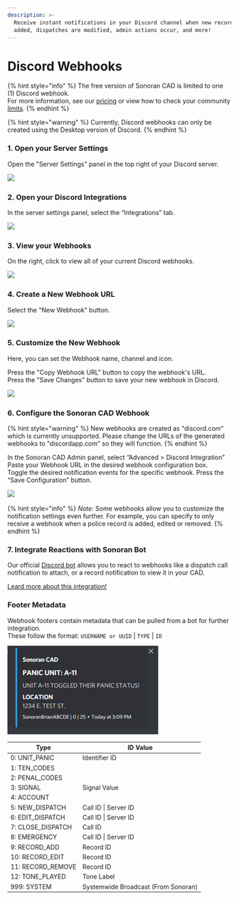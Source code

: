 ```yaml
---
description: >-
  Receive instant notifications in your Discord channel when new records are
  added, dispatches are modified, admin actions occur, and more!
---
```


# Discord Webhooks

{% hint style="info" %}
The free version of Sonoran CAD is limited to one (1) Discord webhook.\
For more information, see our [pricing](../pricing/faq/) or view how to check your community [limits](../tutorials/getting-started/view-your-limits.md).
{% endhint %}

{% hint style="warning" %}
Currently, Discord webhooks can only be created using the Desktop version of Discord.
{% endhint %}

### 1. Open your Server Settings

Open the "Server Settings" panel in the top right of your Discord server.

![](../.gitbook/assets/screen-shot-2020-08-20-at-10.56.54-pm.png)

### 2. Open your Discord Integrations

In the server settings panel, select the “Integrations” tab.

![](../.gitbook/assets/screen-shot-2020-08-20-at-10.54.04-pm.png)

### 3. View your Webhooks

On the right, click to view all of your current Discord webhooks.

![](../.gitbook/assets/screen-shot-2020-08-20-at-10.54.37-pm.png)

### 4. Create a New Webhook URL

Select the "New Webhook" button.

![](../.gitbook/assets/screen-shot-2020-08-20-at-10.54.59-pm.png)

### 5. Customize the New Webhook

Here, you can set the Webhook name, channel and icon.

Press the "Copy Webhook URL" button to copy the webhook's URL.\
Press the "Save Changes" button to save your new webhook in Discord.

![](../.gitbook/assets/screen-shot-2020-08-20-at-10.55.39-pm.png)

### 6. Configure the Sonoran CAD Webhook

{% hint style="warning" %}
New webhooks are created as "discord.com" which is currently unsupported. Please change the URLs of the generated webhooks to "discordapp.com" so they will function.
{% endhint %}

In the Sonoran CAD Admin panel, select “Advanced > Discord Integration”\
Paste your Webhook URL in the desired webhook configuration box.\
Toggle the desired notification events for the specific webhook. Press the “Save Configuration” button.

![](../.gitbook/assets/screen-shot-2020-08-20-at-11.02.11-pm.png)

{% hint style="info" %}
_Note:_ Some webhooks allow you to customize the notification settings even further. For example, you can specify to only receive a webhook when a police record is added, edited or removed.
{% endhint %}

### 7. Integrate Reactions with Sonoran Bot

Our official [Discord bot](discord-bot/) allows you to react to webhooks like a dispatch call notification to attach, or a record notification to view it in your CAD.

[Leard more about this integration!](discord-bot/features/webhook-actions.md)

### Footer Metadata

Webhook footers contain metadata that can be pulled from a bot for further integration.\
These follow the format: `USERNAME or UUID` | `TYPE` | `ID`

![Sonoran CAD - Webhook Footer Data](<../.gitbook/assets/image (161).png>)

| Type               | ID Value                            |
| ------------------ | ----------------------------------- |
| 0: UNIT\_PANIC     | Identifier ID                       |
| 1: TEN\_CODES      |                                     |
| 2: PENAL\_CODES    |                                     |
| 3: SIGNAL          | Signal Value                        |
| 4: ACCOUNT         |                                     |
| 5: NEW\_DISPATCH   | Call ID \| Server ID                |
| 6: EDIT\_DISPATCH  | Call ID \| Server ID                |
| 7: CLOSE\_DISPATCH | Call ID                             |
| 8: EMERGENCY       | Call ID \| Server ID                |
| 9: RECORD\_ADD     | Record ID                           |
| 10: RECORD\_EDIT   | Record ID                           |
| 11: RECORD\_REMOVE | Record ID                           |
| 12: TONE\_PLAYED   | Tone Label                          |
| 999: SYSTEM        | Systemwide Broadcast (From Sonoran) |
